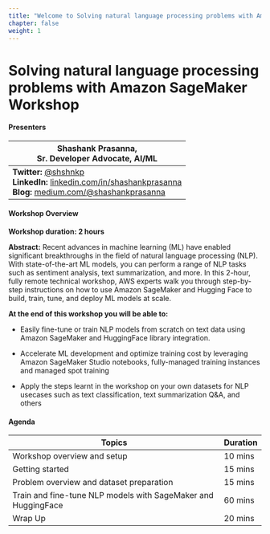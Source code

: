 ```yaml
---
title: "Welcome to Solving natural language processing problems with Amazon SageMaker Workshop at AMER Summit"
chapter: false
weight: 1
---
```


# Solving natural language processing problems with Amazon SageMaker Workshop

#### Presenters

| Shashank Prasanna, <br>Sr. Developer Advocate, AI/ML      |
| ----------- |
| **Twitter:** [@shshnkp](https://twitter.com/shshnkp)<br>**LinkedIn:** [linkedin.com/in/shashankprasanna](https://www.linkedin.com/in/shashankprasanna)<br> **Blog:** [medium.com/@shashankprasanna](https://www.medium.com/@shashankprasanna)    |

#### Workshop Overview
**Workshop duration: 2 hours**

**Abstract:** Recent advances in machine learning (ML) have enabled significant breakthroughs in the field of natural language processing (NLP). With state-of-the-art ML models, you can perform a range of NLP tasks such as sentiment analysis, text summarization, and more. In this 2-hour, fully remote technical workshop, AWS experts walk you through step-by-step instructions on how to use Amazon SageMaker and Hugging Face to build, train, tune, and deploy ML models at scale.

**At the end of this workshop you will be able to:**

* Easily fine-tune or train NLP models from scratch on text data using Amazon SageMaker and HuggingFace library integration.

* Accelerate ML development and optimize training cost by leveraging Amazon SageMaker Studio notebooks, fully-managed training instances and managed spot training

* Apply the steps learnt in the workshop on your own datasets for NLP usecases such as text classification, text summarization Q&A, and others

#### Agenda

| Topics      | Duration |
| ----------- | ----------|
| Workshop overview and setup     | 10 mins       |  
| Getting started | 15 mins        |
| Problem overview and dataset preparation | 15 mins        |
| Train and fine-tune NLP models with SageMaker and HuggingFace | 60 mins        |
| Wrap Up   | 20 mins        |
